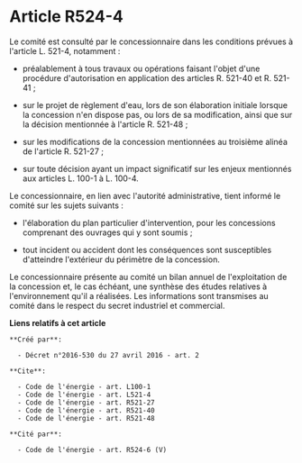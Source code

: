 # Article R524-4

Le comité est consulté par le concessionnaire dans les conditions prévues à l'article L. 521-4, notamment :

- préalablement à tous travaux ou opérations faisant l'objet d'une procédure d'autorisation en application des articles R.
521-40 et R. 521-41 ;

- sur le projet de règlement d'eau, lors de son élaboration initiale lorsque la concession n'en dispose pas, ou lors de sa
modification, ainsi que sur la décision mentionnée à l'article R. 521-48 ;

- sur les modifications de la concession mentionnées au troisième alinéa de l'article R. 521-27 ;

- sur toute décision ayant un impact significatif sur les enjeux mentionnés aux articles L. 100-1 à L. 100-4. 

Le concessionnaire, en lien avec l'autorité administrative, tient informé le comité sur les sujets suivants :

- l'élaboration du plan particulier d'intervention, pour les concessions comprenant des ouvrages qui y sont soumis ;

- tout incident ou accident dont les conséquences sont susceptibles d'atteindre l'extérieur du périmètre de la concession. 

Le concessionnaire présente au comité un bilan annuel de l'exploitation de la concession et, le cas échéant, une synthèse des
études relatives à l'environnement qu'il a réalisées. Les informations sont transmises au comité dans le respect du secret
industriel et commercial.

**Liens relatifs à cet article**

	**Créé par**:

	  - Décret n°2016-530 du 27 avril 2016 - art. 2

	**Cite**:

	  - Code de l'énergie - art. L100-1
	  - Code de l'énergie - art. L521-4
	  - Code de l'énergie - art. R521-27
	  - Code de l'énergie - art. R521-40
	  - Code de l'énergie - art. R521-48

	**Cité par**:

	  - Code de l'énergie - art. R524-6 (V)
